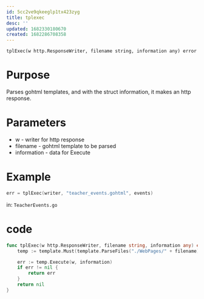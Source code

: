 ```yaml
---
id: 5cc2ve9qkeeglp1tx423zyg
title: tplexec
desc: ''
updated: 1682330180670
created: 1682286708358
---
```


`tplExec(w http.ResponseWriter, filename string, information any) error`
# Purpose
Parses gohtml templates, and with the struct information, it makes an http response.
# Parameters
+ w - writer for http response
+ filename - gohtml template to be parsed
+ information - data for Execute
# Example
```go
err = tplExec(writer, "teacher_events.gohtml", events)
```
in: `TeacherEvents.go`

# code
```go
func tplExec(w http.ResponseWriter, filename string, information any) error {
	temp := template.Must(template.ParseFiles("./WebPages/" + filename))

	err := temp.Execute(w, information)
	if err != nil {
		return err
	}
	return nil
}
```